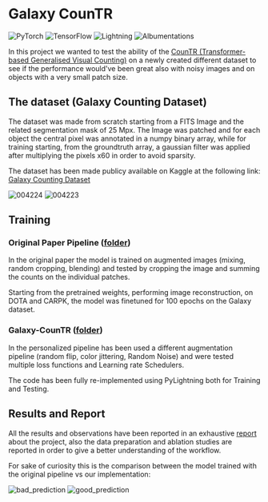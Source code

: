 # Galaxy CounTR

![PyTorch](https://img.shields.io/badge/PyTorch-%23EE4C2C.svg?style=for-the-badge&logo=PyTorch&logoColor=white)
![TensorFlow](https://img.shields.io/badge/TensorFlow-%23FF6F00.svg?style=for-the-badge&logo=TensorFlow&logoColor=white)
![Lightning](https://img.shields.io/badge/lightning-792EE5?style=for-the-badge&logo=pytorchlightning&logoColor=white)
![Albumentations](https://custom-icon-badges.demolab.com/badge/albumentations-FFFFFF?style=for-the-badge&logo=albumentations&logoColor=white)

In this project we wanted to test the ability of the [CounTR (Transformer-based Generalised Visual Counting)](https://github.com/Verg-Avesta/CounTR) on a newly created different dataset to see if the performance would've been great also with noisy images and on objects with a very small patch size.

## The dataset (Galaxy Counting Dataset)

The dataset was made from scratch starting from a FITS Image and the related segmentation mask of 25 Mpx.
The Image was patched and for each object the central pixel was annotated in a numpy binary array, while for training starting, from the groundtruth array, a gaussian filter was applied after multiplying the pixels x60 in order to avoid sparsity.

The dataset has been made publicy available on Kaggle at the following link: [Galaxy Counting Dataset](https://www.kaggle.com/datasets/santurini/fits-images-for-object-counting-and-detection)

![004224](https://user-images.githubusercontent.com/91251307/211839089-3a7eaf74-1c41-4a32-ac3d-a7056354c7bc.png)
![004223](https://user-images.githubusercontent.com/91251307/211839103-5ad1f822-638e-4455-914c-ee4ca8698e5a.png)

## Training

### Original Paper Pipeline ([folder](code/paper/README.md))

In the original paper the model is trained on augmented images (mixing, random cropping, blending) and tested by cropping the image and summing the counts on the individual patches. 

Starting from the pretrained weights, performing image reconstruction, on DOTA and CARPK, the model was finetuned for 100 epochs on the Galaxy dataset.

### Galaxy-CounTR ([folder](code/Galaxy-CounTR/README.md))

In the personalized pipeline has been used a different augmentation pipeline (random flip, color jittering, Random Noise) and were tested multiple loss functions and Learning rate Schedulers.

The code has been fully re-implemented using PyLightning both for Training and Testing.

## Results and Report

All the results and observations have been reported in an exhaustive [report](Galaxy_CounTR.pdf) about the project, also the data preparation and ablation studies are reported in order to give a better understanding of the workflow.

For sake of curiosity this is the comparison between the model trained with the original pipeline vs our implementation:

![bad_prediction](https://user-images.githubusercontent.com/91251307/211838935-3f4b416b-b566-4853-8bcf-88007d003cca.png)
![good_prediction](https://user-images.githubusercontent.com/91251307/211838955-08d0e552-7aa6-49dd-ae4e-9b05b9958323.png)
